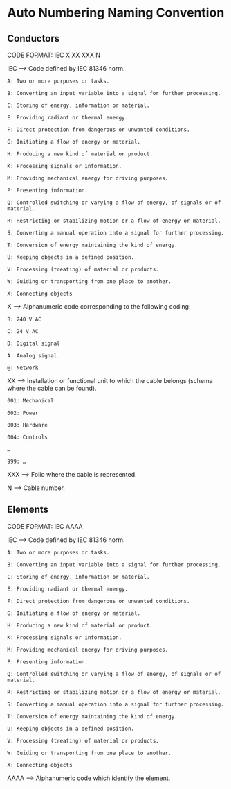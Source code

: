 
# Auto Numbering Naming Convention
## Conductors

CODE FORMAT: IEC X XX XXX N

IEC --> Code defined by IEC 81346 norm.

    A: Two or more purposes or tasks.

    B: Converting an input variable into a signal for further processing.

    C: Storing of energy, information or material.

    E: Providing radiant or thermal energy.

    F: Direct protection from dangerous or unwanted conditions.

    G: Initiating a flow of energy or material.

    H: Producing a new kind of material or product.

    K: Processing signals or information.

    M: Providing mechanical energy for driving purposes.

    P: Presenting information.

    Q: Controlled switching or varying a flow of energy, of signals or of material.

    R: Restricting or stabilizing motion or a flow of energy or material.

    S: Converting a manual operation into a signal for further processing.

    T: Conversion of energy maintaining the kind of energy.

    U: Keeping objects in a defined position.

    V: Processing (treating) of material or products.

    W: Guiding or transporting from one place to another.

    X: Connecting objects


X   --> Alphanumeric code corresponding to the following coding:

    B: 240 V AC

    C: 24 V AC

    D: Digital signal

    A: Analog signal

    @: Network

XX  -->  Installation or functional unit to which the cable belongs (schema where the cable can be found).

    001: Mechanical

    002: Power

    003: Hardware
    
    004: Controls

    …

    999: …


XXX --> Folio where the cable is represented.


N   --> Cable number.


## Elements


CODE FORMAT: IEC AAAA


IEC --> Code defined by IEC 81346 norm.

    A: Two or more purposes or tasks.

    B: Converting an input variable into a signal for further processing.

    C: Storing of energy, information or material.

    E: Providing radiant or thermal energy.

    F: Direct protection from dangerous or unwanted conditions.

    G: Initiating a flow of energy or material.

    H: Producing a new kind of material or product.

    K: Processing signals or information.

    M: Providing mechanical energy for driving purposes.

    P: Presenting information.

    Q: Controlled switching or varying a flow of energy, of signals or of material.

    R: Restricting or stabilizing motion or a flow of energy or material.

    S: Converting a manual operation into a signal for further processing.

    T: Conversion of energy maintaining the kind of energy.

    U: Keeping objects in a defined position.

    V: Processing (treating) of material or products.

    W: Guiding or transporting from one place to another.

    X: Connecting objects


AAAA    --> Alphanumeric code which identify the element.